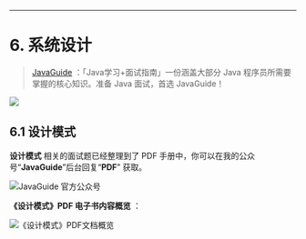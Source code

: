 ------

# 6. 系统设计

> [JavaGuide](https://javaguide.cn/) ：「Java学习+面试指南」一份涵盖大部分 Java 程序员所需要掌握的核心知识。准备 Java 面试，首选 JavaGuide！

![](https://p3-juejin.byteimg.com/tos-cn-i-k3u1fbpfcp/7965efc059b841aeb377e3b3e1e1005c~tplv-k3u1fbpfcp-zoom-1.image)

## 6.1 设计模式

**设计模式** 相关的面试题已经整理到了 PDF 手册中，你可以在我的公众号“**JavaGuide**”后台回复“**PDF**” 获取。

![JavaGuide 官方公众号](https://guide-blog-images.oss-cn-shenzhen.aliyuncs.com/github/javaguide/gongzhonghaoxuanchuan.png)

**《设计模式》PDF 电子书内容概览** ：

![《设计模式》PDF文档概览](https://guide-blog-images.oss-cn-shenzhen.aliyuncs.com/github/javaguide/system-design/design-pattern-pdf.png)